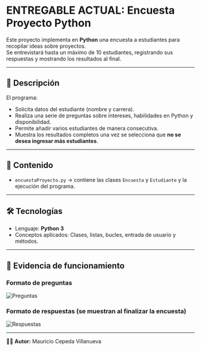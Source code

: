 # ENTREGABLE ACTUAL: Encuesta Proyecto Python

Este proyecto implementa en **Python** una encuesta a estudiantes para recopilar ideas sobre proyectos.  
Se entrevistará hasta un máximo de 10 estudiantes, registrando sus respuestas y mostrando los resultados al final.

---

## 📌 Descripción
El programa:
- Solicita datos del estudiante (nombre y carrera).
- Realiza una serie de preguntas sobre intereses, habilidades en Python y disponibilidad.
- Permite añadir varios estudiantes de manera consecutiva.
- Muestra los resultados completos una vez se selecciona que **no se desea ingresar más estudiantes**.

---

## 📂 Contenido
- `encuestaProyecto.py` → contiene las clases `Encuesta` y `Estudiante` y la ejecución del programa.

---

## 🛠️ Tecnologías
- Lenguaje: **Python 3**
- Conceptos aplicados: Clases, listas, bucles, entrada de usuario y métodos.

---

## 📸 Evidencia de funcionamiento

### Formato de preguntas
![Preguntas](858bf242-35a4-49fc-a3a4-0b61785c1029.png)

### Formato de respuestas (se muestran al finalizar la encuesta)
![Respuestas](ce3a9290-7dac-4c04-a9c5-f34782affe46.png)

---

👨‍💻 **Autor:** Mauricio Cepeda Villanueva
